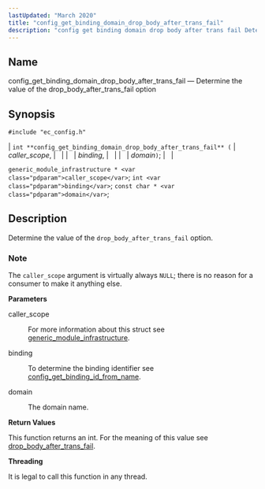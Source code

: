 ```yaml
---
lastUpdated: "March 2020"
title: "config_get_binding_domain_drop_body_after_trans_fail"
description: "config get binding domain drop body after trans fail Determine the value of the drop body after trans fail option int config get binding domain drop body after trans fail caller scope binding domain generic module infrastructure caller scope int binding const char domain Determine the value of the drop..."
---
```


<a name="apis.config_get_binding_domain_drop_body_after_trans_fail"></a> 
## Name

config_get_binding_domain_drop_body_after_trans_fail — Determine the value of the drop_body_after_trans_fail option

## Synopsis

`#include "ec_config.h"`

| `int **config_get_binding_domain_drop_body_after_trans_fail** (` | <var class="pdparam">caller_scope</var>, |   |
|   | <var class="pdparam">binding</var>, |   |
|   | <var class="pdparam">domain</var>`)`; |   |

`generic_module_infrastructure * <var class="pdparam">caller_scope</var>`;
`int <var class="pdparam">binding</var>`;
`const char * <var class="pdparam">domain</var>`;<a name="idp48509840"></a> 
## Description

Determine the value of the `drop_body_after_trans_fail` option.

### Note

The `caller_scope` argument is virtually always `NULL`; there is no reason for a consumer to make it anything else.

**<a name="idp48513392"></a> Parameters**

<dl class="variablelist">

<dt>caller_scope</dt>

<dd>

For more information about this struct see [generic_module_infrastructure](/momentum/3/3-api/structs-generic-module-infrastructure).

</dd>

<dt>binding</dt>

<dd>

To determine the binding identifier see [config_get_binding_id_from_name](/momentum/3/3-api/apis-config-get-binding-id-from-name).

</dd>

<dt>domain</dt>

<dd>

The domain name.

</dd>

</dl>

**<a name="idp48521360"></a> Return Values**

This function returns an int. For the meaning of this value see [drop_body_after_trans_fail](/momentum/3/3-reference/3-reference-conf-ref-drop-body-after-trans-fail).

**<a name="idp48523120"></a> Threading**

It is legal to call this function in any thread.